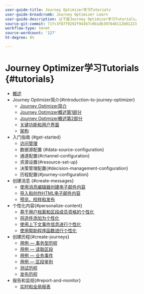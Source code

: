 ```yaml
---
user-guide-title: Journey Optimizer学习Tutorials
user-guide-breadcrumb: Journey Optimizer Learn
user-guide-description: 以下是Journey Optimizer学习Tutorials。
source-git-commit: 71fc3f87f0292f943b7c0b1db397848112b01223
workflow-type: tm+mt
source-wordcount: '127'
ht-degree: 8%

---
```



# Journey Optimizer学习Tutorials {#tutorials}

+ [概述](/help/overview.md)
+ Journey Optimizer简介{#introduction-to-journey-optimizer}
   + [Journey Optimizer简介](/help/introduction/introduction.md)
   + [Journey Optimizer概述第1部分](/help/introduction/journey-optimizer-overview-part-1.md)
   + [Journey Optimizer概述第2部分](/help/introduction/journey-optimizer-overview-part-2.md)
   + [关键功能和用户界面](/help/introduction/key-capabilities-and-user-interface.md)
   + [架构](/help/introduction/architecture.md)
+ 入门指南 {#get-started}
   + [访问管理](/help/set-up-access/access-management.md)
   + 数据源配置 {#data-source-configuration}
   + 通道配置{#channel-configuration}
   + 资源设置{#resource-set-up}
   + 决策管理配置{#decision-management-configuration}
   + 历程配置{#journey-configuration}
+ 创建消息 {#create-messages}
   + [使用消息编辑器创建电子邮件内容](/help/create-messages/create-email-content-with-the-message-editor.md)
   + [导入和创作HTML电子邮件内容](/help/create-messages/import-and-author-html-email-content.md)
   + [预览、校样和发布](/help/create-messages/preview-proof-and-publish.md)
+ 个性化内容{#personalize-content}
   + [基于用户档案和区段成员资格的个性化](/help/personalize-content/profile-and-segment-membership-based-personalization.md)
   + [将选件添加为个性化](/help/personalize-content/add-offer-decisioning-to-messages.md)
   + [使用上下文事件信息进行个性化](/help/personalize-content/use-contextual-event-information-for-personalization.md)
   + [使用帮助程序函数进行个性化](/help/personalize-content/use-helper-functions-for-personalization.md)
+ 创建历程{#create-journeys}
   + [用例 — 事务型历程](/help/create-journeys/use-case-transactional-journey.md)
   + [用例 — 读取区段](/help/create-journeys/use-case-read-segment.md)
   + [用例 — 业务事件](/help/create-journeys/use-case-business-event.md)
   + [用例 — 区段鉴别](/help/create-journeys/use-case-read-segment-qualification.md)
   + [测试历程](/help/create-journeys/test-a-journey.md)
   + [发布历程](/help/create-journeys/publish-a-journey.md)
+ 报告和监视{#report-and-monitor}
   + [实时和全局报表](/help/report-and-monitor/live-and-global-reports.md)
